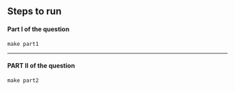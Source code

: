 ## Steps to run

#### Part I of the question
```
make part1
```

---------------------------------------------
#### PART II of the question
```
make part2
```
